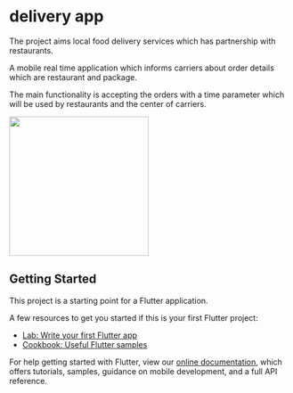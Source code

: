 # delivery app

The project aims local food delivery services which has partnership with restaurants.

A mobile real time application which informs carriers about order details which are restaurant and package. 

The main functionality is accepting the orders with a time parameter which will be used by restaurants and the center of carriers. 

<img src="https://cdn.discordapp.com/attachments/728531712405012501/761310300824797184/Screenshot_2020-10-01-22-34-40-758_com.example.delivery_app.jpg" width="250px;">

## Getting Started

This project is a starting point for a Flutter application.

A few resources to get you started if this is your first Flutter project:

- [Lab: Write your first Flutter app](https://flutter.dev/docs/get-started/codelab)
- [Cookbook: Useful Flutter samples](https://flutter.dev/docs/cookbook)

For help getting started with Flutter, view our
[online documentation](https://flutter.dev/docs), which offers tutorials,
samples, guidance on mobile development, and a full API reference.